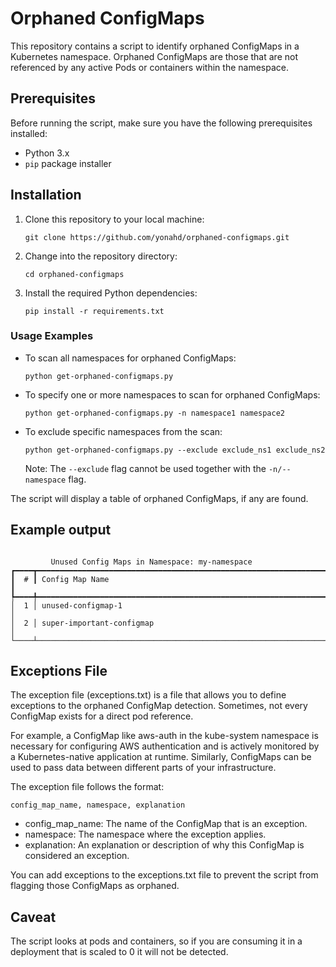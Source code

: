 # Orphaned ConfigMaps

This repository contains a script to identify orphaned ConfigMaps in a Kubernetes namespace. Orphaned ConfigMaps are those that are not referenced by any active Pods or containers within the namespace.

## Prerequisites

Before running the script, make sure you have the following prerequisites installed:

- Python 3.x
- `pip` package installer

## Installation

1. Clone this repository to your local machine:

   ```shell
   git clone https://github.com/yonahd/orphaned-configmaps.git
   ```
2. Change into the repository directory:
   ```shell
   cd orphaned-configmaps
   ```
3. Install the required Python dependencies:
   ```shell
   pip install -r requirements.txt
   ```

### Usage Examples

- To scan all namespaces for orphaned ConfigMaps:
    ```
    python get-orphaned-configmaps.py
    ```

- To specify one or more namespaces to scan for orphaned ConfigMaps:
    ```
    python get-orphaned-configmaps.py -n namespace1 namespace2
    ```

- To exclude specific namespaces from the scan:
    ```
    python get-orphaned-configmaps.py --exclude exclude_ns1 exclude_ns2
    ```

    Note: The `--exclude` flag cannot be used together with the `-n/--namespace` flag.


The script will display a table of orphaned ConfigMaps, if any are found.

## Example output
```shell

         Unused Config Maps in Namespace: my-namespace         
┏━━━━┳━━━━━━━━━━━━━━━━━━━━━━━━━━━━━━━━━━━━━━━━━━━━━━━━━━━━━━━━━━━━━━━━━┓
┃  # ┃ Config Map Name                                                 ┃
┡━━━━╇━━━━━━━━━━━━━━━━━━━━━━━━━━━━━━━━━━━━━━━━━━━━━━━━━━━━━━━━━━━━━━━━━┩
│  1 │ unused-configmap-1                                              │
│  2 │ super-important-configmap                                       │
└────┴─────────────────────────────────────────────────────────────────┘
  ```

## Exceptions File
The exception file (exceptions.txt) is a file that allows you to define exceptions to the orphaned ConfigMap detection. Sometimes, not every ConfigMap exists for a direct pod reference. 

For example, a ConfigMap like aws-auth in the kube-system namespace is necessary for configuring AWS authentication and is actively monitored by a Kubernetes-native application at runtime. Similarly, ConfigMaps can be used to pass data between different parts of your infrastructure.

The exception file follows the format:

  ```
config_map_name, namespace, explanation
  ```
- config_map_name: The name of the ConfigMap that is an exception.
- namespace: The namespace where the exception applies.
- explanation: An explanation or description of why this ConfigMap is considered an exception.

You can add exceptions to the exceptions.txt file to prevent the script from flagging those ConfigMaps as orphaned.


## Caveat 
The script looks at pods and containers, so if you are consuming it in a deployment that is scaled to 0 it will not be detected. 
